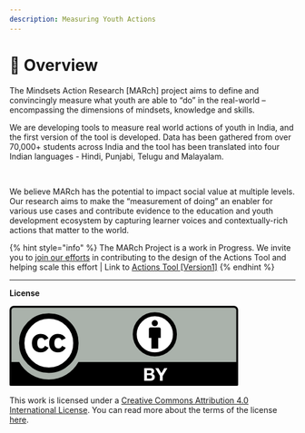 ```yaml
---
description: Measuring Youth Actions
---
```


# 🧊 Overview

The Mindsets Action Research \[MARch] project aims to define and convincingly measure what youth are able to “do” in the real-world – encompassing the dimensions of mindsets, knowledge and skills.&#x20;

We are developing tools to measure real world actions of youth in India, and the first version of the tool is developed. Data has been gathered from over 70,000+ students across India and the tool has been translated into four Indian languages - Hindi, Punjabi, Telugu and Malayalam.

<figure><img src="https://lh6.googleusercontent.com/i-eE8X2EHFV6pjEV0dYSNzurfLFnSXz_FSTIvnXQRvQCDwagFH-5w0gS14IoLH3mEd7mfLjYGE_y3KB-RAFMjg1AcS95jCrVDyBhyJhkz7WaOwTESjKA3hBBK6mqUbW5HcU6yZoBtlbQPXaPSg4ECsTxlQ=s2048" alt=""><figcaption></figcaption></figure>

We believe MARch has the potential to impact social value at multiple levels. Our research aims to make the “measurement of doing” an enabler for various use cases and contribute evidence to the education and youth development ecosystem by capturing learner voices and contextually-rich actions that matter to the world.&#x20;

{% hint style="info" %}
The MARch Project is a work in Progress. We invite you to [join our efforts](way-forward/reach-out-to-us.md) in contributing to the design of the Actions Tool and helping scale this effort | Link to [Actions Tool \[Version1\]](tool-version-1/actions-tool/)
{% endhint %}

***

**License**

<img src=".gitbook/assets/by.png" alt="by.png" data-size="line">&#x20;

This work is licensed under a [Creative Commons Attribution 4.0 International License](http://creativecommons.org/licenses/by/4.0/). You can read more about the terms of the license [here](more/license.md).
